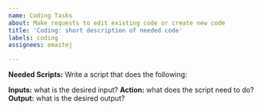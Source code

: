 ```yaml
---
name: Coding Tasks
about: Make requests to edit existing code or create new code
title: 'Coding: short description of needed code'
labels: coding
assignees: emastej

---
```


**Needed Scripts:** Write a script that does the following:

**Inputs:** what is the desired input?
**Action:** what does the script need to do?
**Output:** what is the desired output?

